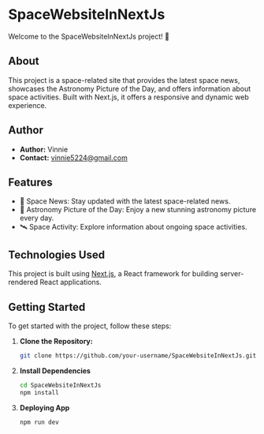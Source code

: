 # SpaceWebsiteInNextJs

Welcome to the SpaceWebsiteInNextJs project! 🚀

## About

This project is a space-related site that provides the latest space news, showcases the Astronomy Picture of the Day, and offers information about space activities. Built with Next.js, it offers a responsive and dynamic web experience.

## Author

- **Author:** Vinnie
- **Contact:** [vinnie5224@gmail.com](mailto:vinnie5224@gmail.com)

## Features

- 🌌 Space News: Stay updated with the latest space-related news.
- 🚀 Astronomy Picture of the Day: Enjoy a new stunning astronomy picture every day.
- 🛰️ Space Activity: Explore information about ongoing space activities.

## Technologies Used

This project is built using [Next.js](https://nextjs.org/), a React framework for building server-rendered React applications.

## Getting Started

To get started with the project, follow these steps:

1. **Clone the Repository:**
   ```bash
   git clone https://github.com/your-username/SpaceWebsiteInNextJs.git
   ```

2. **Install Dependencies**
   ```bash
   cd SpaceWebsiteInNextJs
   npm install
   ```
3. **Deploying App**
   ```bash
   npm run dev
   ```
